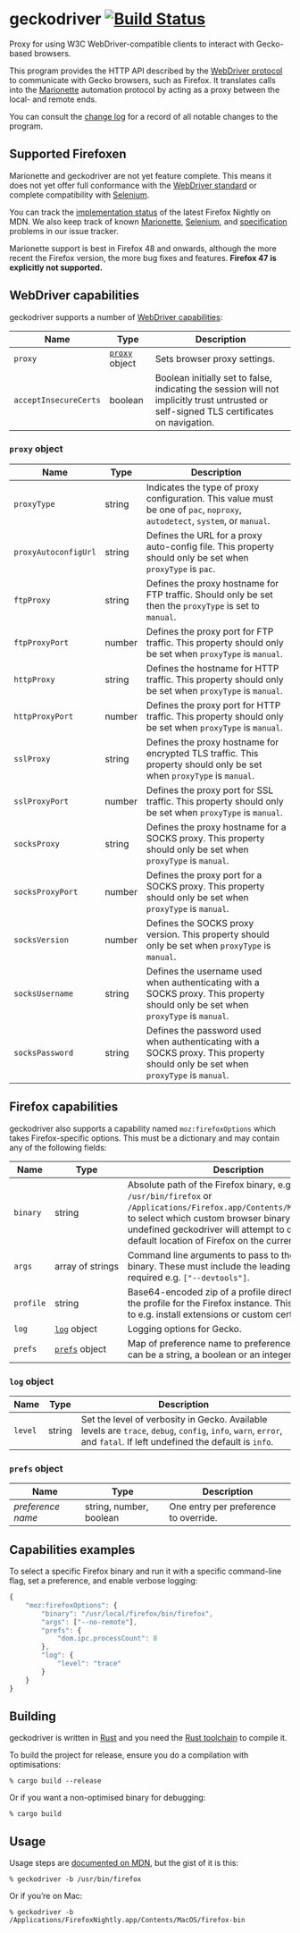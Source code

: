 # geckodriver [![Build Status](https://travis-ci.org/mozilla/geckodriver.svg?branch=master)](https://travis-ci.org/mozilla/geckodriver)

Proxy for using W3C WebDriver-compatible clients
to interact with Gecko-based browsers.

This program provides the HTTP API described by
the [WebDriver protocol](http://w3c.github.io/webdriver/webdriver-spec.html#protocol)
to communicate with Gecko browsers, such as Firefox.
It translates calls into
the [Marionette](https://developer.mozilla.org/en-US/docs/Mozilla/QA/Marionette)
automation protocol
by acting as a proxy between the local- and remote ends.

You can consult the [change log](https://github.com/mozilla/geckodriver/blob/master/CHANGES.md)
for a record of all notable changes to the program.

## Supported Firefoxen

Marionette and geckodriver are not yet feature complete.
This means it does not yet offer full conformance
with the [WebDriver standard](https://w3c.github.io/webdriver/webdriver-spec.html)
or complete compatibility with [Selenium](http://www.seleniumhq.org/).

You can track the [implementation status](https://developer.mozilla.org/en-US/docs/Mozilla/QA/Marionette/WebDriver/status)
of the latest Firefox Nightly on MDN.
We also keep track of known
[Marionette](https://github.com/mozilla/geckodriver/issues?q=is%3Aissue+is%3Aopen+label%3Amarionette),
[Selenium](https://github.com/mozilla/geckodriver/issues?q=is%3Aissue+is%3Aopen+label%3Aselenium),
and [specification](https://github.com/mozilla/geckodriver/issues?q=is%3Aissue+is%3Aopen+label%3Aspec)
problems in our issue tracker.

Marionette support is best in Firefox 48 and onwards,
although the more recent the Firefox version,
the more bug fixes and features.
**Firefox 47 is explicitly not supported.**

## WebDriver capabilities

geckodriver supports a number of
[WebDriver capabilities](https://w3c.github.io/webdriver/webdriver-spec.html#capabilities):

<table>
 <thead>
  <tr>
   <th>Name
   <th>Type
   <th>Description
  </tr>
 </thead>

 <tr>
  <td><code>proxy</code>
  <td><a href=#proxy-object><code>proxy</code></a> object
  <td>Sets browser proxy settings.
 </tr>

 <tr>
  <td><code>acceptInsecureCerts</code>
  <td>boolean
  <td>Boolean initially set to false,
   indicating the session will not implicitly trust untrusted
   or self-signed TLS certificates on navigation.
 </tr>
</table>

### `proxy` object

<table>
 <thead>
  <tr>
   <th>Name
   <th>Type
   <th>Description
  </tr>
 </thead>

 <tr>
  <td><code>proxyType</code>
  <td>string
  <td>Indicates the type of proxy configuration.
   This value must be one of
   <code>pac</code>,
   <code>noproxy</code>,
   <code>autodetect</code>,
   <code>system</code>,
   or <code>manual</code>.
 </tr>

 <tr>
  <td><code>proxyAutoconfigUrl</code>
  <td>string
  <td>Defines the URL for a proxy auto-config file.
   This property should only be set
   when <code>proxyType</code> is <code>pac</code>.
 </tr>

 <tr>
  <td><code>ftpProxy</code>
  <td>string
  <td>Defines the proxy hostname for FTP traffic.
   Should only be set then the <code>proxyType</code>
   is set to <code>manual</code>.
 </tr>

 <tr>
  <td><code>ftpProxyPort</code>
  <td>number
  <td>Defines the proxy port for FTP traffic.
   This property should only be set
   when <code>proxyType</code> is <code>manual</code>.
 </tr>

 <tr>
  <td><code>httpProxy</code>
  <td>string
  <td>Defines the hostname for HTTP traffic.
   This property should only be set
   when <code>proxyType</code> is <code>manual</code>.
 </tr>

 <tr>
  <td><code>httpProxyPort</code>
  <td>number
  <td>Defines the proxy port for HTTP traffic.
   This property should only be set
   when <code>proxyType</code> is <code>manual</code>.
 </tr>

 <tr>
  <td><code>sslProxy</code>
  <td>string
  <td>Defines the proxy hostname
   for encrypted TLS traffic.
   This property should only be set
   when <code>proxyType</code> is <code>manual</code>.
 </tr>

 <tr>
  <td><code>sslProxyPort</code>
  <td>number
  <td>Defines the proxy port for SSL traffic.
   This property should only be set
   when <code>proxyType</code> is <code>manual</code>.
 </tr>

 <tr>
  <td><code>socksProxy</code>
  <td>string
  <td>Defines the proxy hostname for a SOCKS proxy.
   This property should only be set
   when <code>proxyType</code> is <code>manual</code>.
 </tr>

 <tr>
  <td><code>socksProxyPort</code>
  <td>number
  <td>Defines the proxy port for a SOCKS proxy.
   This property should only be set
   when <code>proxyType</code> is <code>manual</code>.
 </tr>

 <tr>
  <td><code>socksVersion</code>
  <td>number
  <td>Defines the SOCKS proxy version.
   This property should only be set
   when <code>proxyType</code> is <code>manual</code>.
 </tr>

 <tr>
  <td><code>socksUsername</code>
  <td>string
  <td>Defines the username used
   when authenticating with a SOCKS proxy.
   This property should only be set
   when <code>proxyType</code> is <code>manual</code>.
 </tr>

 <tr>
  <td><code>socksPassword</code>
  <td>string
  <td>Defines the password used
   when authenticating with a SOCKS proxy.
   This property should only be set
   when <code>proxyType</code> is <code>manual</code>.
 </tr>
</table>

## Firefox capabilities

geckodriver also supports a capability named `moz:firefoxOptions`
which takes Firefox-specific options.
This must be a dictionary
and may contain any of the following fields:

<table>
 <thead>
  <tr>
   <th>Name
   <th>Type
   <th>Description
  </tr>
 </thead>

 <tr>
  <td><code>binary</code>
  <td>string
  <td>Absolute path of the Firefox binary,
   e.g. <code>/usr/bin/firefox</code>
   or <code>/Applications/Firefox.app/Contents/MacOS/firefox</code>,
   to select which custom browser binary to use.
   If left undefined geckodriver will attempt
   to deduce the default location of Firefox
   on the current system.
 </tr>

 <tr>
  <td><code>args</code>
  <td>array&nbsp;of&nbsp;strings
  <td>Command line arguments to pass to the Firefox binary.
   These must include the leading <code>--</code> where required
   e.g. <code>["--devtools"]</code>.
 </tr>

 <tr>
  <td><code>profile</code>
  <td>string
  <td>Base64-encoded zip of a profile directory
   to use as the profile for the Firefox instance.
   This may be used to e.g. install extensions
   or custom certificates.
 </tr>

 <tr>
  <td><code>log</code>
  <td><a href=#log-object><code>log</code></a>&nbsp;object
  <td>Logging options for Gecko.
 </tr>

 <tr>
  <td><code>prefs</code>
  <td><a href=#prefs-object><code>prefs</code></a>&nbsp;object
  <td>Map of preference name to preference value, which can be a
   string, a boolean or an integer.
 </tr>
</table>

### `log` object

<table>
 <thead>
  <tr>
   <th>Name
   <th>Type
   <th>Description
  </tr>
 </thead>

 <tr>
  <td><code>level</code>
  <td>string
  <td>Set the level of verbosity in Gecko.
   Available levels are <code>trace</code>,
   <code>debug</code>, <code>config</code>,
   <code>info</code>, <code>warn</code>,
   <code>error</code>, and <code>fatal</code>.
   If left undefined the default is <code>info</code>.
 </tr>
</table>

### `prefs` object

<table>
 <thead>
  <tr>
   <th>Name
   <th>Type
   <th>Description
  </tr>
 </thead>

 <tr>
  <td><var>preference name</var>
  <td>string, number, boolean
  <td>One entry per preference to override.
 </tr>
</table>

## Capabilities examples

To select a specific Firefox binary
and run it with a specific command-line flag,
set a preference,
and enable verbose logging:

```js
{
	"moz:firefoxOptions": {
		"binary": "/usr/local/firefox/bin/firefox",
		"args": ["--no-remote"],
		"prefs": {
			"dom.ipc.processCount": 8
		},
		"log": {
			"level": "trace"
		}
	}
}
```

## Building

geckodriver is written in [Rust](https://www.rust-lang.org/)
and you need the [Rust toolchain](https://rustup.rs/) to compile it.

To build the project for release,
ensure you do a compilation with optimisations:

    % cargo build --release

Or if you want a non-optimised binary for debugging:

    % cargo build

## Usage

Usage steps are [documented on MDN](https://developer.mozilla.org/en-US/docs/Mozilla/QA/Marionette/WebDriver),
but the gist of it is this:

    % geckodriver -b /usr/bin/firefox

Or if you’re on Mac:

    % geckodriver -b /Applications/FirefoxNightly.app/Contents/MacOS/firefox-bin
